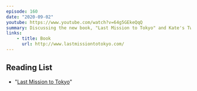 ```yaml
---
episode: 160
date: "2020-09-02"
youtube: https://www.youtube.com/watch?v=64g5GEkeQqQ
summary: Discussing the new book, "Last Mission to Tokyo" and Kate's Twitter ban
links:
    - title: Book
      url: http://www.lastmissiontotokyo.com/
---
```


## Reading List

- "[Last Mission to Tokyo](https://www.lastmissiontotokyo.com/)"
